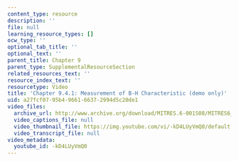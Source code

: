```yaml
---
content_type: resource
description: ''
file: null
learning_resource_types: []
ocw_type: ''
optional_tab_title: ''
optional_text: ''
parent_title: Chapter 9
parent_type: SupplementalResourceSection
related_resources_text: ''
resource_index_text: ''
resourcetype: Video
title: 'Chapter 9.4.1: Measurement of B-H Characteristic (demo only)'
uid: a27fcf07-95b4-9661-6637-2994d5c20de1
video_files:
  archive_url: http://www.archive.org/download/MITRES.6-001S08/MITRES6_001S08_9-4-1_demo_220k.mp4
  video_captions_file: null
  video_thumbnail_file: https://img.youtube.com/vi/-kD4LUyVmQ0/default.jpg
  video_transcript_file: null
video_metadata:
  youtube_id: -kD4LUyVmQ0
---
```

